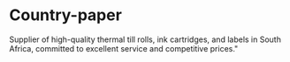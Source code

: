 # Country-paper
Supplier of high-quality thermal till rolls, ink cartridges, and labels in South Africa, committed to excellent service and competitive prices."
